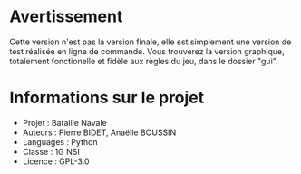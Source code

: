# Avertissement

Cette version n'est pas la version finale, elle est simplement une version de test réalisée en ligne de commande.
Vous trouverez la version graphique, totalement fonctionelle et fidèle aux règles du jeu, dans le dossier "gui".


# Informations sur le projet

- Projet : Bataille Navale
- Auteurs : Pierre BIDET, Anaëlle BOUSSIN
- Languages : Python
- Classe : 1G NSI
- Licence : GPL-3.0
